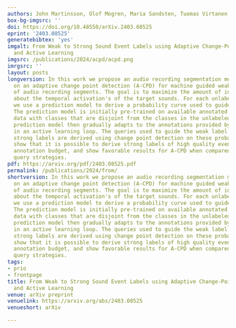 ```yaml
---
authors: John Martinsson, Olof Mogren, Maria Sandsten, Tuomas Virtanen
box-bg-imgsrc: ''
doi: https://doi.org/10.48550/arXiv.2403.08525
eprint: '2403.08525'
generatebibtex: 'yes'
imgalt: From Weak to Strong Sound Event Labels using Adaptive Change-Point Detection
  and Active Learning
imgsrc: /publications/2024/acpd/acpd.png
imrgsrc: ''
layout: posts
longversion: In this work we propose an audio recording segmentation method based
  on an adaptive change point detection (A-CPD) for machine guided weak label annotation
  of audio recording segments. The goal is to maximize the amount of information gained
  about the temporal activation's of the target sounds. For each unlabeled audio recording,
  we use a prediction model to derive a probability curve used to guide annotation.
  The prediction model is initially pre-trained on available annotated sound event
  data with classes that are disjoint from the classes in the unlabeled dataset. The
  prediction model then gradually adapts to the annotations provided by the annotator
  in an active learning loop. The queries used to guide the weak label annotator towards
  strong labels are derived using change point detection on these probabilities. We
  show that it is possible to derive strong labels of high quality even with a limited
  annotation budget, and show favorable results for A-CPD when compared to two baseline
  query strategies.
pdf: https://arxiv.org/pdf/2403.08525.pdf
permalink: /publications/2024/from/
shortversion: In this work we propose an audio recording segmentation method based
  on an adaptive change point detection (A-CPD) for machine guided weak label annotation
  of audio recording segments. The goal is to maximize the amount of information gained
  about the temporal activation's of the target sounds. For each unlabeled audio recording,
  we use a prediction model to derive a probability curve used to guide annotation.
  The prediction model is initially pre-trained on available annotated sound event
  data with classes that are disjoint from the classes in the unlabeled dataset. The
  prediction model then gradually adapts to the annotations provided by the annotator
  in an active learning loop. The queries used to guide the weak label annotator towards
  strong labels are derived using change point detection on these probabilities. We
  show that it is possible to derive strong labels of high quality even with a limited
  annotation budget, and show favorable results for A-CPD when compared to two baseline
  query strategies.
tags:
- prio
- frontpage
title: From Weak to Strong Sound Event Labels using Adaptive Change-Point Detection
  and Active Learning
venue: arXiv preprint
venuelink: https://arxiv.org/abs/2403.08525
venueshort: arXiv

---
```

